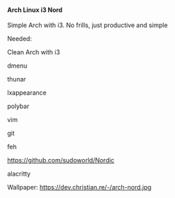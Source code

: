 #### Arch Linux i3 Nord  

Simple Arch with i3. No frills, just productive and simple

Needed:

Clean Arch with i3

dmenu

thunar

lxappearance

polybar

vim

git

feh

https://github.com/sudoworld/Nordic

alacritty

Wallpaper: https://dev.christian.re/-/arch-nord.jpg



